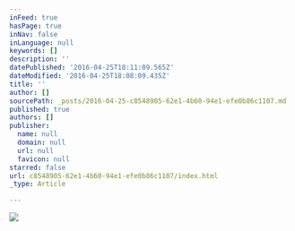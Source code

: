 ```yaml
---
inFeed: true
hasPage: true
inNav: false
inLanguage: null
keywords: []
description: ''
datePublished: '2016-04-25T18:11:09.565Z'
dateModified: '2016-04-25T18:08:09.435Z'
title: ''
author: []
sourcePath: _posts/2016-04-25-c8548905-62e1-4b60-94e1-efe0b86c1107.md
published: true
authors: []
publisher:
  name: null
  domain: null
  url: null
  favicon: null
starred: false
url: c8548905-62e1-4b60-94e1-efe0b86c1107/index.html
_type: Article

---
```

![](https://the-grid-user-content.s3-us-west-2.amazonaws.com/3f045364-78dd-4afb-9efc-d5066fbc3841.jpg)